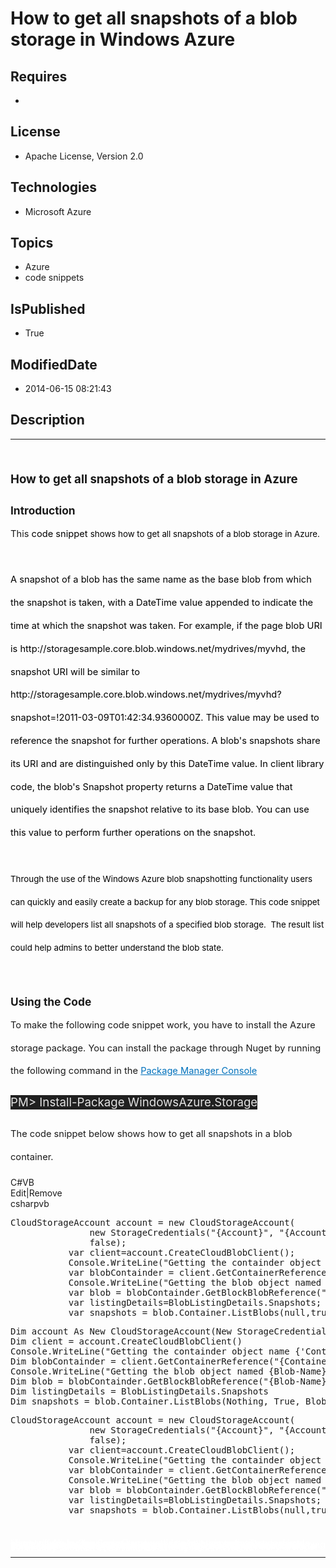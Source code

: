 # How to get all snapshots of a blob storage in Windows Azure
## Requires
* 
## License
* Apache License, Version 2.0
## Technologies
* Microsoft Azure
## Topics
* Azure
* code snippets
## IsPublished
* True
## ModifiedDate
* 2014-06-15 08:21:43
## Description

<hr>
<div><a href="http://blogs.msdn.com/b/onecode" style="margin-top:3px"><img src="http://bit.ly/onecodesampletopbanner" alt="">
</a></div>
<p style="margin-left:0pt; margin-right:0pt; margin-top:24pt; margin-bottom:0pt; font-size:10.0pt; line-height:27.6pt; direction:ltr; unicode-bidi:normal">
<span style="font-weight:bold; font-size:14pt"><span style="font-weight:bold; font-size:14pt">How to get all snapshots of a blob storage in Azure
</span><span style="font-weight:bold; font-size:14pt">&nbsp;</span></span></p>
<p style="margin-left:0pt; margin-right:0pt; margin-top:10pt; margin-bottom:0pt; font-size:10.0pt; line-height:27.6pt; direction:ltr; unicode-bidi:normal">
<span style="font-weight:bold; font-size:13pt"><span style="font-weight:bold; font-size:13pt">Introduction</span></span></p>
<p style="font-size:10.0pt; line-height:27.6pt; direction:ltr; unicode-bidi:normal; margin:0pt">
<span style="font-size:11pt"><span>This </span><span style="color:#000000">code snippet
</span><span style="color:#000000; font-size:10pt">shows&nbsp;how to get all snapshots of a blob storage in Azure.</span></span></p>
<p style="font-size:10.0pt; line-height:27.6pt; direction:ltr; unicode-bidi:normal; margin:0pt">
<span style="font-size:11pt">&nbsp;</span></p>
<p style="font-size:10.0pt; line-height:27.6pt; direction:ltr; unicode-bidi:normal; margin:0pt">
<span style="font-size:11pt"><span style="color:#000000">A snapshot of a blob has the same name as the base blob from which the snapshot is taken, with a DateTime value appended to indicate the time at which the snapshot was taken. For example, if the page
 blob URI is http://storagesample.core.blob.windows.net/mydrives/myvhd, the snapshot URI will be similar to http://storagesample.core.blob.windows.net/mydrives/myvhd?snapshot=!2011-03-09T01:42:34.9360000Z. This value may be used to reference the snapshot for
 further operations. A blob's snapshots share its URI and are distinguished only by this DateTime value. In client library code, the blob's Snapshot property returns a DateTime value that uniquely identifies the snapshot relative to its base blob. You can use
 this value to perform further operations on the snapshot.</span></span></p>
<p style="font-size:10.0pt; line-height:27.6pt; direction:ltr; unicode-bidi:normal; margin:0pt">
<span style="font-size:11pt">&nbsp;</span></p>
<p style="font-size:10.0pt; line-height:27.6pt; direction:ltr; unicode-bidi:normal; margin:0pt">
<span style="font-size:11pt"><span style="color:#000000; font-size:10pt">Through the use of the Windows Azure blob snapshotting functionality users can quickly and easily create a backup for any blob storage. This code snippet will help developers list all
 snapshots of a specified blob storage.&nbsp;&nbsp;The result list could help admins to better understand the blob state.</span></span></p>
<p style="font-size:10.0pt; line-height:27.6pt; direction:ltr; unicode-bidi:normal; margin:0pt">
<span style="font-size:11pt">&nbsp;</span></p>
<p style="margin-left:0pt; margin-right:0pt; margin-top:10pt; margin-bottom:0pt; font-size:10.0pt; line-height:27.6pt; direction:ltr; unicode-bidi:normal">
<span style="font-weight:bold; font-size:13pt"><span style="font-weight:bold; font-size:13pt">Using the Code</span></span></p>
<p style="margin-left:0pt; margin-right:0pt; margin-top:0pt; margin-bottom:10pt; font-size:10.0pt; line-height:27.6pt; direction:ltr; unicode-bidi:normal">
<span style="font-size:11pt"><span style="font-size:11pt">To make the following code snippet work, you have to install the Azure storage package. You can install the package through Nuget by running the following command in the
</span><a href="http://docs.nuget.org/docs/start-here/using-the-package-manager-console" style="text-decoration:none"><span style="color:#0071bc; text-decoration:underline">Package Manager Console</span></a></span></p>
<p style="margin-left:0pt; margin-right:0pt; margin-top:0pt; margin-bottom:10pt; font-size:10.0pt; line-height:27.6pt; direction:ltr; unicode-bidi:normal">
<span style="font-size:11pt"><span style="background-color:#202020; color:#e2e2e2; font-size:14pt">PM&gt;
</span><span style="background-color:#202020; color:#e2e2e2; font-size:14pt">Install-Package WindowsAzure.Storage</span></span></p>
<p style="margin-left:0pt; margin-right:0pt; margin-top:0pt; margin-bottom:10pt; font-size:10.0pt; line-height:27.6pt; direction:ltr; unicode-bidi:normal">
<span style="font-size:11pt"><span style="font-size:11pt">The code </span><span style="font-size:11pt">snippet
</span><a name="_GoBack"></a><span style="font-size:11pt">below shows how to get all snapshots in a blob container.</span></span></p>
<p style="margin-left:0pt; margin-right:0pt; margin-top:0pt; margin-bottom:10pt; font-size:10.0pt; line-height:27.6pt; direction:ltr; unicode-bidi:normal">
<span style="font-size:11pt"></span></p>
<div class="scriptcode">
<div class="pluginEditHolder" pluginCommand="mceScriptCode">
<div class="title"><span>C#</span><span>VB</span></div>
<div class="pluginLinkHolder"><span class="pluginEditHolderLink">Edit</span>|<span class="pluginRemoveHolderLink">Remove</span></div>
<span class="hidden">csharp</span><span class="hidden">vb</span>
<pre class="hidden">CloudStorageAccount account = new CloudStorageAccount(
               new StorageCredentials(&quot;{Account}&quot;, &quot;{Account-Key}&quot;),
               false);
           var client=account.CreateCloudBlobClient();
           Console.WriteLine(&quot;Getting the containder object name {'Container-Name'}&quot;);
           var blobContainder = client.GetContainerReference(&quot;{Container-Name}&quot;);
           Console.WriteLine(&quot;Getting the blob object named {Blob-Name}.&quot;);
           var blob = blobContainder.GetBlockBlobReference(&quot;{Blob-Name}&quot;);
           var listingDetails=BlobListingDetails.Snapshots;
           var snapshots = blob.Container.ListBlobs(null,true,BlobListingDetails.Snapshots,null,null);
</pre>
<pre class="hidden">Dim account As New CloudStorageAccount(New StorageCredentials(&quot;{Account}&quot;, &quot;{Account-Key}&quot;), False)
Dim client = account.CreateCloudBlobClient()
Console.WriteLine(&quot;Getting the containder object name {'Container-Name'}&quot;)
Dim blobContainder = client.GetContainerReference(&quot;{Container-Name}&quot;)
Console.WriteLine(&quot;Getting the blob object named {Blob-Name}.&quot;)
Dim blob = blobContainder.GetBlockBlobReference(&quot;{Blob-Name}&quot;)
Dim listingDetails = BlobListingDetails.Snapshots
Dim snapshots = blob.Container.ListBlobs(Nothing, True, BlobListingDetails.Snapshots, Nothing, Nothing)
</pre>
<pre id="codePreview" class="csharp">CloudStorageAccount account = new CloudStorageAccount(
               new StorageCredentials(&quot;{Account}&quot;, &quot;{Account-Key}&quot;),
               false);
           var client=account.CreateCloudBlobClient();
           Console.WriteLine(&quot;Getting the containder object name {'Container-Name'}&quot;);
           var blobContainder = client.GetContainerReference(&quot;{Container-Name}&quot;);
           Console.WriteLine(&quot;Getting the blob object named {Blob-Name}.&quot;);
           var blob = blobContainder.GetBlockBlobReference(&quot;{Blob-Name}&quot;);
           var listingDetails=BlobListingDetails.Snapshots;
           var snapshots = blob.Container.ListBlobs(null,true,BlobListingDetails.Snapshots,null,null);
</pre>
</div>
</div>
<div class="endscriptcode">&nbsp;</div>
<p style="line-height:0.6pt; color:white">Microsoft All-In-One Code Framework is a free, centralized code sample library driven by developers' real-world pains and needs. The goal is to provide customer-driven code samples for all Microsoft development technologies,
 and reduce developers' efforts in solving typical programming tasks. Our team listens to developers&rsquo; pains in the MSDN forums, social media and various DEV communities. We write code samples based on developers&rsquo; frequently asked programming tasks,
 and allow developers to download them with a short sample publishing cycle. Additionally, we offer a free code sample request service. It is a proactive way for our developer community to obtain code samples directly from Microsoft.</p>
<hr>
<div><a href="http://go.microsoft.com/?linkid=9759640" style="margin-top:3px"><img src="http://bit.ly/onecodelogo" alt="">
</a></div>
